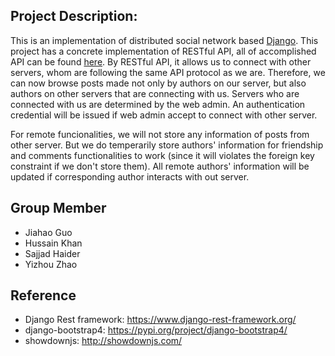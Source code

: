 ## Project Description:
This is an implementation of distributed social network based [Django](https://www.djangoproject.com/). This project has a concrete implementation of RESTful API, all of accomplished API can be found [here](https://github.com/sajjadhaiderrr/CMPUT404-Project/wiki/API-Endpoints). By RESTful API, it allows us to connect with other servers, whom are following the same API protocol as we are. Therefore, we can now browse posts made not only by authors on our server, but also authors on other servers that are connecting with us. Servers who are connected with us are determined by the web admin. An authentication credential will be issued if web admin accept to connect with other server.

For remote funcionalities, we will not store any information of posts from other server. But we do temperarily store authors' information for friendship and comments functionalities to work (since it will violates the foreign key constraint if we don't store them). All remote authors' information will be updated if corresponding author interacts with out server.

## Group Member
- Jiahao Guo
- Hussain Khan
- Sajjad Haider
- Yizhou Zhao

## Reference
- Django Rest framework: https://www.django-rest-framework.org/
- django-bootstrap4: https://pypi.org/project/django-bootstrap4/
- showdownjs: http://showdownjs.com/

